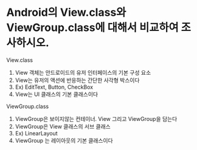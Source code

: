
# Android의 View.class와 ViewGroup.class에 대해서 비교하여 조사하시오.

View.class

1. View 객체는 안드로이드의 유저 인터페이스의 기본 구성 요소
2. View는 유저의 액션에 반응하는 간단한 사각형 박스이다
3. Ex) EditText, Button, CheckBox
4. View는 UI 클래스의 기본 클래스이다

ViewGroup.class

1. ViewGroup은 보이지않는 컨테이너. View 그리고 ViewGroup을 담는다
2. ViewGroup은 View 클래스의 서브 클래스
3. Ex) LinearLayout 
4. ViewGroup 는 레이아웃의 기본 클래스이다

